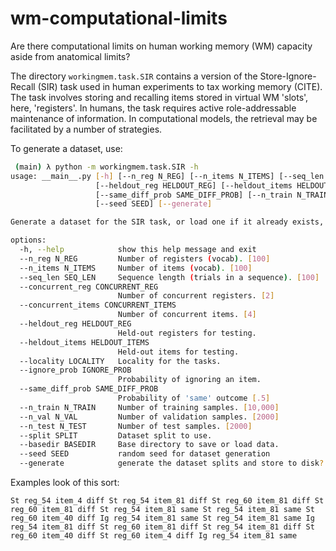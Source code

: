 # wm-computational-limits

Are there computational limits on human working memory (WM) capacity aside from anatomical limits?

The directory `workingmem.task.SIR` contains a version of the Store-Ignore-Recall (SIR) task used in human
experiments to tax working memory (CITE). The task involves storing and recalling items stored in
virtual WM 'slots', here, 'registers'. In humans, the task requires active role-addressable 
maintenance of information. In computational models, the retrieval may be facilitated by a number
of strategies.

To generate a dataset, use:
```bash
 (main) λ python -m workingmem.task.SIR -h
usage: __main__.py [-h] [--n_reg N_REG] [--n_items N_ITEMS] [--seq_len SEQ_LEN] [--concurrent_reg CONCURRENT_REG] [--concurrent_items CONCURRENT_ITEMS]
                   [--heldout_reg HELDOUT_REG] [--heldout_items HELDOUT_ITEMS] [--locality LOCALITY] [--ignore_prob IGNORE_PROB]
                   [--same_diff_prob SAME_DIFF_PROB] [--n_train N_TRAIN] [--n_val N_VAL] [--n_test N_TEST] [--split SPLIT] [--basedir BASEDIR]
                   [--seed SEED] [--generate]

Generate a dataset for the SIR task, or load one if it already exists, and output a few examples

options:
  -h, --help            show this help message and exit
  --n_reg N_REG         Number of registers (vocab). [100]
  --n_items N_ITEMS     Number of items (vocab). [100]
  --seq_len SEQ_LEN     Sequence length (trials in a sequence). [100]
  --concurrent_reg CONCURRENT_REG
                        Number of concurrent registers. [2]
  --concurrent_items CONCURRENT_ITEMS
                        Number of concurrent items. [4]
  --heldout_reg HELDOUT_REG
                        Held-out registers for testing.
  --heldout_items HELDOUT_ITEMS
                        Held-out items for testing.
  --locality LOCALITY   Locality for the tasks.
  --ignore_prob IGNORE_PROB
                        Probability of ignoring an item.
  --same_diff_prob SAME_DIFF_PROB
                        Probability of 'same' outcome [.5]
  --n_train N_TRAIN     Number of training samples. [10,000]
  --n_val N_VAL         Number of validation samples. [2000]
  --n_test N_TEST       Number of test samples. [2000]
  --split SPLIT         Dataset split to use.
  --basedir BASEDIR     Base directory to save or load data.
  --seed SEED           random seed for dataset generation
  --generate            generate the dataset splits and store to disk? if not passed, will simply output a single example generated on-the-fly.
```

Examples look of this sort:
```
St reg_54 item_4 diff St reg_54 item_81 diff St reg_60 item_81 diff St reg_60 item_81 diff St reg_54 item_81 same St reg_54 item_81 same St reg_60 item_40 diff Ig reg_54 item_81 same St reg_54 item_81 same Ig reg_54 item_81 diff St reg_60 item_81 diff St reg_54 item_81 diff St reg_60 item_40 diff St reg_60 item_4 diff Ig reg_54 item_81 same
```
